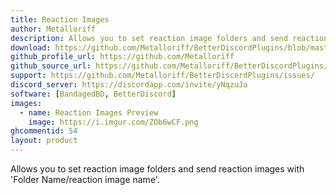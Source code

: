 ```yaml
---
title: Reaction Images
author: Metalloriff
description: Allows you to set reaction image folders and send reaction images with 'Folder Name/reaction image name'.
download: https://github.com/Metalloriff/BetterDiscordPlugins/blob/master/ReactionImages.plugin.js
github_profile_url: https://github.com/Metalloriff
github_source_url: https://github.com/Metalloriff/BetterDiscordPlugins/blob/master/ReactionImages.plugin.js
support: https://github.com/Metalloriff/BetterDiscordPlugins/issues/
discord_server: https://discordapp.com/invite/yNqzuJa 
software: [BandagedBD, BetterDiscord]
images:
  - name: Reaction Images Preview
    image: https://i.imgur.com/ZOb6wCF.png
ghcommentid: 54
layout: product
---
```

Allows you to set reaction image folders and send reaction images with 'Folder Name/reaction image name'.